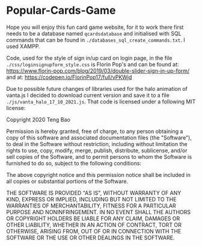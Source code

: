 # Popular-Cards-Game
Hope you will enjoy this fun card game website, for it to work there first needs to be a database named `qcardsdatabase` and initialised with SQL commands that can be found in `./databases_sql_create_commands.txt`. I used XAMPP.


Code, used for the style of sign in/up card on login page, in the file `./css/loginsignupform_style.css` is Florin Pop's and can be found at:
https://www.florin-pop.com/blog/2019/03/double-slider-sign-in-up-form/
and at:
https://codepen.io/FlorinPop17/full/vPKWjd


Due to possible future changes of libraries used for the halo animation of vanta.js I decided to download
current version and save it to a file `./js/vanta_halo_17_10_2021.js`. That code is licensed under a following MIT license:

Copyright 2020 Teng Bao

Permission is hereby granted, free of charge, to any person obtaining a copy of this software and associated documentation files (the "Software"), to deal in the Software without restriction, including without limitation the rights to use, copy, modify, merge, publish, distribute, sublicense, and/or sell copies of the Software, and to permit persons to whom the Software is furnished to do so, subject to the following conditions:

The above copyright notice and this permission notice shall be included in all copies or substantial portions of the Software.

THE SOFTWARE IS PROVIDED "AS IS", WITHOUT WARRANTY OF ANY KIND, EXPRESS OR IMPLIED, INCLUDING BUT NOT LIMITED TO THE WARRANTIES OF MERCHANTABILITY, FITNESS FOR A PARTICULAR PURPOSE AND NONINFRINGEMENT. IN NO EVENT SHALL THE AUTHORS OR COPYRIGHT HOLDERS BE LIABLE FOR ANY CLAIM, DAMAGES OR OTHER LIABILITY, WHETHER IN AN ACTION OF CONTRACT, TORT OR OTHERWISE, ARISING FROM, OUT OF OR IN CONNECTION WITH THE SOFTWARE OR THE USE OR OTHER DEALINGS IN THE SOFTWARE.
